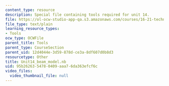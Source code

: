 ```yaml
---
content_type: resource
description: Special file containing tools required for unit 14.
file: https://ol-ocw-studio-app-qa.s3.amazonaws.com/courses/16-21-techniques-for-structural-analysis-and-design-spring-2005/95b2626354780409aaa76da363efcf6c_Unit14_beam_model.nb
file_type: text/plain
learning_resource_types:
- Tools
ocw_type: OCWFile
parent_title: Tools
parent_type: CourseSection
parent_uid: 12d4044e-3d59-878d-ce3a-8df607d0b8d3
resourcetype: Other
title: Unit14_beam_model.nb
uid: 95b26263-5478-0409-aaa7-6da363efcf6c
video_files:
  video_thumbnail_file: null
---
```

